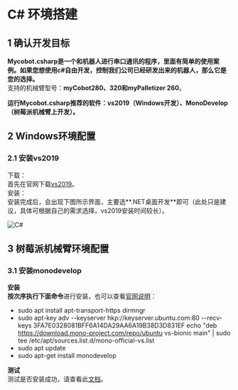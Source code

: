 # C# 环境搭建

## 1 确认开发目标

**Mycobot.csharp是一个和机器人进行串口通讯的程序，里面有简单的使用案例。如果您想使用c#自由开发，控制我们公司已经研发出来的机器人，那么它是您的选择。**<br>
支持的机械臂型号：**myCobot280、320和myPalletizer 260**。<br>

**运行Mycobot.csharp推荐的软件：vs2019（Windows开发）、MonoDevelop （树莓派机械臂上开发）。**<br>

## 2 Windows环境配置

### 2.1 安装vs2019

下载：<br>
首先在官网下载[vs2019](https://visualstudio.microsoft.com/zh-hans/vs/)。<br>
安装：<br>
安装完成后，会出现下图所示界面，主要选**.NET桌面开发**即可（此处只是建议，具体可根据自己的需求选择，vs2019安装时间较长）。<br>

![C#](../../../resources/3-FunctionsAndApplications/6.developmentGuide/Csharp/build/csharpbuild.png)	

## 3 树莓派机械臂环境配置
### 3.1 安装monodevelop
**安装**<br>
**按次序执行下面命令**进行安装，也可以查看[官网说明](https://www.monodevelop.com/download/#fndtn-download-lin)：<br>
* sudo apt install apt-transport-https dirmngr<br>
* sudo apt-key adv --keyserver hkp://keyserver.ubuntu.com:80 --recv-keys 3FA7E0328081BFF6A14DA29AA6A19B38D3D831EF
echo "deb https://download.mono-project.com/repo/ubuntu vs-bionic main" | sudo tee /etc/apt/sources.list.d/mono-official-vs.list<br>
* sudo apt update<br>
* sudo apt-get install monodevelop<br>

**测试**<br>
测试是否安装成功，请查看此[文档](https://www.monodevelop.com/documentation/creating-a-simple-solution/)。<br>
	